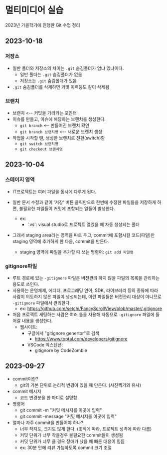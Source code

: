 # 멀티미디어 실습

2023년 가을학기에 진행한 Git 수업 정리

## 2023-10-18
### 저장소
  - 일반 폴더와 저장소의 차이는 `.git` 숨김폴더가 없냐 있냐이다.
    - 일반 폴더는 `.git` 숨김폴더가 없음
    - 저장소는 `.git` 숨김폴더가 있음
  - `.git` 숨김폴더를 삭제하면 커밋 이력등도 같이 삭제됨

### 브랜치
  - 브랜치 <-- 커밋을 가리키는 포인터
  - 이슈를 만들고, 이슈에 해당하는 브랜치를 생성한다.
    - `git branch` <-- 만들어진 브랜치 확인
    - `git branch 브랜치명` <-- 새로운 브랜치 생성
  - 작업을 시작할 땐, 생성한 브랜치로 전환(switch)함
    - `git switch 브랜치명`
    - `git checkout 브랜치명` 

## 2023-10-04
### 스테이지 영역
- IT프로젝트는 여러 파일을 동시에 다루게 된다.
- 일반 문서 수정과 같이 '저장' 버튼 클릭만으로 한번에 수정한 파일들을 저장하게 하면, 불필요한 파일들이 커밋에 포함되는 일들이 발생한다.
  - ex: 
    - '.vs': visual studio로 프로젝트 열었을 때 자동 생성되는 폴더

- 그래서 staging area라는 영역을 따로 두고, commit에 포함시킬 코드(파일)만 staging 영역에 추가하게 한 다음, commit을 만든다.
  - staging 영역에 파일을 추가할 때 쓰는 명령어: `git add 파일명`

### gitignore파일
- 루트 경로에 있는 `-gitignore` 파일은 버전관리 하지 않을 파일의 목록을 관리하는 용도로 쓰인다.
- 사용하는 운영체제, 에디터, 프로그래밍 언어, SDK, 라이브러리 등의 종류에 따라 사람이 의도하지 않은 파일이 생성되는데, 이런 파일들은 버전관리 대상이 아니므로 `-gitignore` 파일에서 관리한다.
  - ex: https://github.com/setchi/FancyScrollView/blob/master/.gitignore
- 처음 프로젝트 세팅하는 사람은 여러 틀을 사용해 자동으로 `-gitignore` 파일에 들어갈 내용을 생성한다.
  - 웹사이트:
    - 구글에서 "gitignore genertor"로 검색
      - https://www.toptal.com/developers/gitignore
    - VSCode 익스텐션:
      - gitignore by CodeZombie



## 2023-09-27
- commit이란?
  - git의 기본 단위로 논리적 변경이 있을 때 만든다. (사진찍기와 유사)
- commit 메시지
  - 코드 변경분을 한 마디로 설명함
- 명령어
  - git commit -m "커밋 메시지를 이곳에 입력"
  - git commit -message "커밋 메시지를 이곳에 입력"
- 얼마나 자주 commit을 만들어야 하나?
  - 너무 작지도, 크지도 않게 한다. (조직에 따라, 프로젝트 성격에 따라 다름)
  - 커밋 단위가 너무 작을경우 불필요한 commit들이 생성됨
  - 커밋 단위가 너무 클 경우 장애가 났을 때 빠른 대응이 힘듬
  - ex: 30분 안에 리뷰 가능하도록 commit 크기 조절